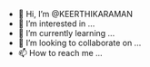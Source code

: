 - 👋 Hi, I’m @KEERTHIKARAMAN
- 👀 I’m interested in ...
- 🌱 I’m currently learning ...
- 💞️ I’m looking to collaborate on ...
- 📫 How to reach me ...

<!---
KEERTHIKARAMAN/KEERTHIKARAMAN is a ✨ special ✨ repository because its `README.md` (this file) appears on your GitHub profile.
You can click the Preview link to take a look at your changes.
--->
